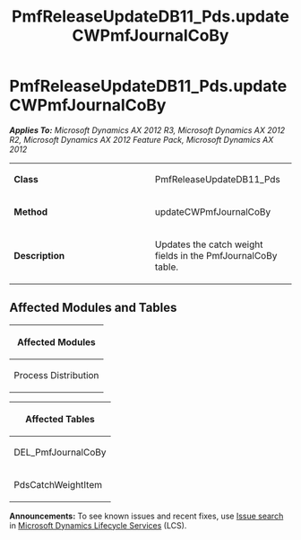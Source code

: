 ﻿---
title: PmfReleaseUpdateDB11_Pds.updateCWPmfJournalCoBy
TOCTitle: PmfReleaseUpdateDB11_Pds.updateCWPmfJournalCoBy
ms:assetid: a97df67a-20c2-0c32-a788-9dd9f363e4d3
ms:mtpsurl: https://msdn.microsoft.com/en-us/library/JJ686433(v=AX.60)
ms:contentKeyID: 49710389
ms.date: 05/18/2015
mtps_version: v=AX.60
---

# PmfReleaseUpdateDB11\_Pds.updateCWPmfJournalCoBy 


_**Applies To:** Microsoft Dynamics AX 2012 R3, Microsoft Dynamics AX 2012 R2, Microsoft Dynamics AX 2012 Feature Pack, Microsoft Dynamics AX 2012_

<table>
<colgroup>
<col style="width: 50%" />
<col style="width: 50%" />
</colgroup>
<tbody>
<tr class="odd">
<td><p><strong>Class</strong></p></td>
<td><p>PmfReleaseUpdateDB11_Pds</p></td>
</tr>
<tr class="even">
<td><p><strong>Method</strong></p></td>
<td><p>updateCWPmfJournalCoBy</p></td>
</tr>
<tr class="odd">
<td><p><strong>Description</strong></p></td>
<td><p>Updates the catch weight fields in the PmfJournalCoBy table.</p></td>
</tr>
</tbody>
</table>


## Affected Modules and Tables

<table>
<colgroup>
<col style="width: 100%" />
</colgroup>
<thead>
<tr class="header">
<th><p>Affected Modules</p></th>
</tr>
</thead>
<tbody>
<tr class="odd">
<td><p>Process Distribution</p></td>
</tr>
</tbody>
</table>


<table>
<colgroup>
<col style="width: 100%" />
</colgroup>
<thead>
<tr class="header">
<th><p>Affected Tables</p></th>
</tr>
</thead>
<tbody>
<tr class="odd">
<td><p>DEL_PmfJournalCoBy</p></td>
</tr>
<tr class="even">
<td><p>PdsCatchWeightItem</p></td>
</tr>
</tbody>
</table>

  
**Announcements:** To see known issues and recent fixes, use [Issue search](http://go.microsoft.com/fwlink/?linkid=389258) in [Microsoft Dynamics Lifecycle Services](http://go.microsoft.com/fwlink/?linkid=306505) (LCS).

